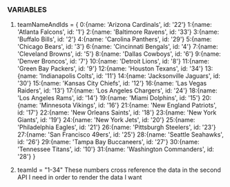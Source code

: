 ### VARIABLES ###

1. teamNameAndIds = {
    0:{name: 'Arizona Cardinals', id: '22'}
    1:{name: 'Atlanta Falcons', id: '1'}
    2:{name: 'Baltimore Ravens', id: '33'}
    3:{name: 'Buffalo Bills', id: '2'}
    4:{name: 'Carolina Panthers', id: '29'}
    5:{name: 'Chicago Bears', id: '3'}
    6:{name: 'Cincinnati Bengals', id: '4'}
    7:{name: 'Cleveland Browns', id: '5'}
    8:{name: 'Dallas Cowboys', id: '6'}
    9:{name: 'Denver Broncos', id: '7'}
    10:{name: 'Detroit Lions', id: '8'}
    11:{name: 'Green Bay Packers', id: '9'}
    12:{name: 'Houston Texans', id: '34'}
    13:{name: 'Indianapolis Colts', id: '11'}
    14:{name: 'Jacksonville Jaguars', id: '30'}
    15:{name: 'Kansas City Chiefs', id: '12'}
    16:{name: 'Las Vegas Raiders', id: '13'}
    17:{name: 'Los Angeles Chargers', id: '24'}
    18:{name: 'Los Angeles Rams', id: '14'}
    19:{name: 'Miami Dolphins', id: '15'}
    20:{name: 'Minnesota Vikings', id: '16'}
    21:{name: 'New England Patriots', id: '17'}
    22:{name: 'New Orleans Saints', id: '18'}
    23:{name: 'New York Giants', id: '19'}
    24:{name: 'New York Jets', id: '20'}
    25:{name: 'Philadelphia Eagles', id: '21'}
    26:{name: 'Pittsburgh Steelers', id: '23'}
    27:{name: 'San Francisco 49ers', id: '25'}
    28:{name: 'Seattle Seahawks', id: '26'}
    29:{name: 'Tampa Bay Buccaneers', id: '27'}
    30:{name: 'Tennessee Titans', id: '10'}
    31:{name: 'Washington Commanders', id: '28'}
}

2. teamId = "1-34"
    These numbers cross reference the data in the second API
    I need in order to render the data I want

































































































































































